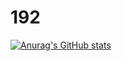# 192

[![Anurag's GitHub stats](https://github-readme-stats.vercel.app/api?username=N1ckName192)](https://github.com/anuraghazra/github-readme-stats)

